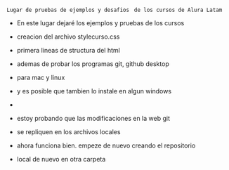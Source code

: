 
``` Lugar de pruebas de ejemplos y desafios  ```
``` de los cursos de Alura Latam  ```

- En este lugar dejaré los ejemplos y pruebas de los cursos
- creacion del archivo stylecurso.css
- primera lineas de structura del html
- ademas de probar los programas git, github desktop 
- para mac y linux
- y es posible que tambien lo instale en algun windows
- 


- estoy probando que las modificaciones en la web git 
- se repliquen en los archivos locales 

- ahora funciona bien.  empeze de nuevo creando el repositorio
- local de nuevo en otra carpeta
